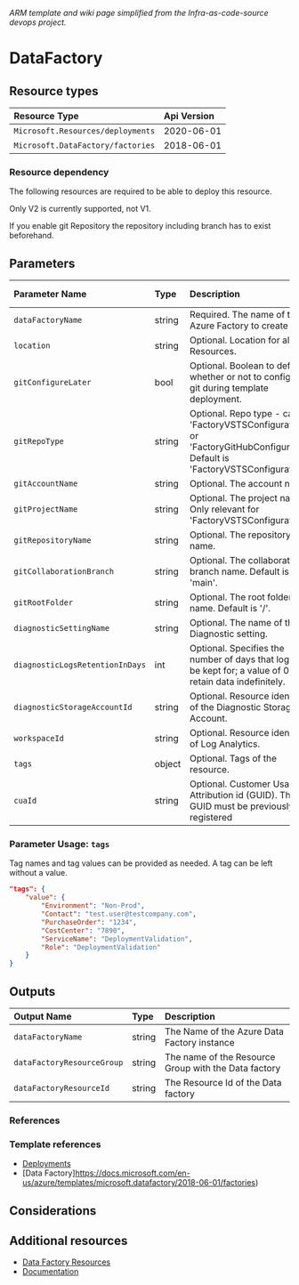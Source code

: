 _ARM template and wiki page simplified from the Infra-as-code-source devops project._

# DataFactory

## Resource types

| Resource Type | Api Version |
|:--|:--|
| `Microsoft.Resources/deployments` | 2020-06-01 |
| `Microsoft.DataFactory/factories` | 2018-06-01 |

### Resource dependency

The following resources are required to be able to deploy this resource.

Only V2 is currently supported, not V1.

If you enable git Repository the repository including branch has to exist beforehand.


## Parameters

| Parameter Name | Type | Description | DefaultValue | Possible values |
| :-- | :-- | :-- | :-- | :-- |
| `dataFactoryName` | string | Required. The name of the Azure Factory to create |  |  |
| `location` | string | Optional. Location for all Resources. | [resourceGroup().location] |  |
| `gitConfigureLater` | bool | Optional. Boolean to define whether or not to configure git during template deployment. | true |  |
| `gitRepoType` | string |Optional. Repo type - can be 'FactoryVSTSConfiguration' or 'FactoryGitHubConfiguration'. Default is 'FactoryVSTSConfiguration'. | FactoryVSTSConfiguration |  |
| `gitAccountName` | string | Optional. The account name. | "" |  |
| `gitProjectName` | string | Optional. The project name. Only relevant for 'FactoryVSTSConfiguration'. | "" |  |
| `gitRepositoryName` | string | Optional. The repository name. | "" |  |
| `gitCollaborationBranch` | string | Optional. The collaboration branch name. Default is 'main'. | main |  |
| `gitRootFolder` | string | Optional. The root folder path name. Default is '/'. | / |  |
| `diagnosticSettingName` | string | Optional. The name of the Diagnostic setting. | service |  |
| `diagnosticLogsRetentionInDays` | int | Optional. Specifies the number of days that logs will be kept for; a value of 0 will retain data indefinitely. | 365 |  |
| `diagnosticStorageAccountId` | string | Optional. Resource identifier of the Diagnostic Storage Account. |  |  |
| `workspaceId` | string | Optional. Resource identifier of Log Analytics. |  |
| `tags` | object | Optional. Tags of the resource. | {} |  |
| `cuaId` | string | Optional. Customer Usage Attribution id (GUID). This GUID must be previously registered |  |  |


### Parameter Usage: `tags`

Tag names and tag values can be provided as needed. A tag can be left without a value.

```json
"tags": {
    "value": {
        "Environment": "Non-Prod",
        "Contact": "test.user@testcompany.com",
        "PurchaseOrder": "1234",
        "CostCenter": "7890",
        "ServiceName": "DeploymentValidation",
        "Role": "DeploymentValidation"
    }
}
```

## Outputs

| Output Name | Type | Description |
| :-- | :-- | :-- |
| `dataFactoryName` | string | The Name of the Azure Data Factory instance |
| `dataFactoryResourceGroup` | string | The name of the Resource Group with the Data factory |
| `dataFactoryResourceId` | string | The Resource Id of the Data factory |

### References

### Template references

- [Deployments](https://docs.microsoft.com/en-us/azure/templates/Microsoft.Resources/2018-02-01/deployments)
- [Data Factory]https://docs.microsoft.com/en-us/azure/templates/microsoft.datafactory/2018-06-01/factories)

## Considerations

## Additional resources

- [Data Factory Resources](https://docs.microsoft.com/en-us/azure/templates/microsoft.datafactory/allversions)
- [Documentation](https://docs.microsoft.com/en-us/azure/data-factory/)